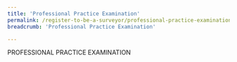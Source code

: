 ```yaml
---
title: 'Professional Practice Examination'
permalink: /register-to-be-a-surveyor/professional-practice-examination/
breadcrumb: 'Professional Practice Examination'

---
```



PROFESSIONAL PRACTICE EXAMINATION
